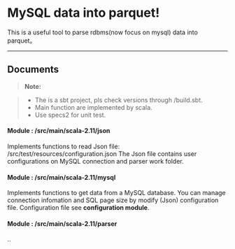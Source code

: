 MySQL data into parquet!
===================


This is a useful tool to parse rdbms(now focus on mysql) data into parquet。

----------


Documents
-------------



> **Note:**

> - The is a sbt project, pls check versions through /build.sbt.
> - Main function are implemented by scala.
> - Use specs2 for unit test.



#### <i class="icon-folder-open"></i>Module : /src/main/scala-2.11/json

Implements functions to read Json file:
/src/test/resources/configuration.json
The Json file contains user configurations on MySQL connection and parser work folder.

#### <i class="icon-folder-open"></i>Module : /src/main/scala-2.11/mysql

Implements functions to get data from a MySQL database.
You can manage connection infomation and SQL page size by modify (Json) configuration file.
Configuration file see **configuration module**.

#### <i class="icon-folder-open"></i>Module : /src/main/scala-2.11/parser

..






